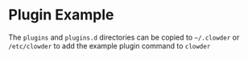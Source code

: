 # Plugin Example

The `plugins` and `plugins.d` directories can be copied to `~/.clowder` or `/etc/clowder` to add the example plugin command to `clowder`
